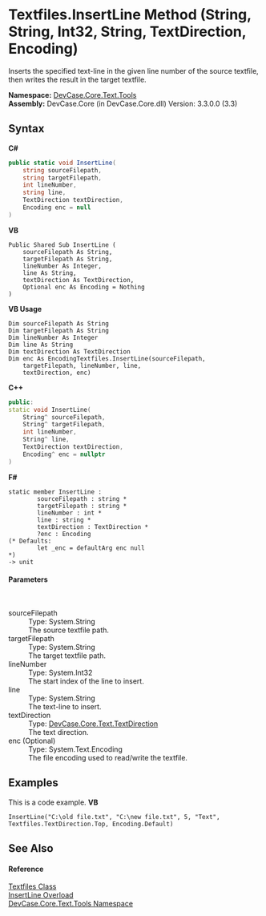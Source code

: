 # Textfiles.InsertLine Method (String, String, Int32, String, TextDirection, Encoding)
 

Inserts the specified text-line in the given line number of the source textfile, then writes the result in the target textfile.

**Namespace:**&nbsp;<a href="N_DevCase_Core_Text_Tools">DevCase.Core.Text.Tools</a><br />**Assembly:**&nbsp;DevCase.Core (in DevCase.Core.dll) Version: 3.3.0.0 (3.3)

## Syntax

**C#**<br />
``` C#
public static void InsertLine(
	string sourceFilepath,
	string targetFilepath,
	int lineNumber,
	string line,
	TextDirection textDirection,
	Encoding enc = null
)
```

**VB**<br />
``` VB
Public Shared Sub InsertLine ( 
	sourceFilepath As String,
	targetFilepath As String,
	lineNumber As Integer,
	line As String,
	textDirection As TextDirection,
	Optional enc As Encoding = Nothing
)
```

**VB Usage**<br />
``` VB Usage
Dim sourceFilepath As String
Dim targetFilepath As String
Dim lineNumber As Integer
Dim line As String
Dim textDirection As TextDirection
Dim enc As EncodingTextfiles.InsertLine(sourceFilepath, 
	targetFilepath, lineNumber, line, 
	textDirection, enc)
```

**C++**<br />
``` C++
public:
static void InsertLine(
	String^ sourceFilepath, 
	String^ targetFilepath, 
	int lineNumber, 
	String^ line, 
	TextDirection textDirection, 
	Encoding^ enc = nullptr
)
```

**F#**<br />
``` F#
static member InsertLine : 
        sourceFilepath : string * 
        targetFilepath : string * 
        lineNumber : int * 
        line : string * 
        textDirection : TextDirection * 
        ?enc : Encoding 
(* Defaults:
        let _enc = defaultArg enc null
*)
-> unit 

```


#### Parameters
&nbsp;<dl><dt>sourceFilepath</dt><dd>Type: System.String<br />The source textfile path.</dd><dt>targetFilepath</dt><dd>Type: System.String<br />The target textfile path.</dd><dt>lineNumber</dt><dd>Type: System.Int32<br />The start index of the line to insert.</dd><dt>line</dt><dd>Type: System.String<br />The text-line to insert.</dd><dt>textDirection</dt><dd>Type: <a href="T_DevCase_Core_Text_TextDirection">DevCase.Core.Text.TextDirection</a><br />The text direction.</dd><dt>enc (Optional)</dt><dd>Type: System.Text.Encoding<br />The file encoding used to read/write the textfile.</dd></dl>

## Examples
This is a code example. 
**VB**<br />
``` VB
InsertLine("C:\old file.txt", "C:\new file.txt", 5, "Text", Textfiles.TextDirection.Top, Encoding.Default)
```


## See Also


#### Reference
<a href="T_DevCase_Core_Text_Tools_Textfiles">Textfiles Class</a><br /><a href="Overload_DevCase_Core_Text_Tools_Textfiles_InsertLine">InsertLine Overload</a><br /><a href="N_DevCase_Core_Text_Tools">DevCase.Core.Text.Tools Namespace</a><br />